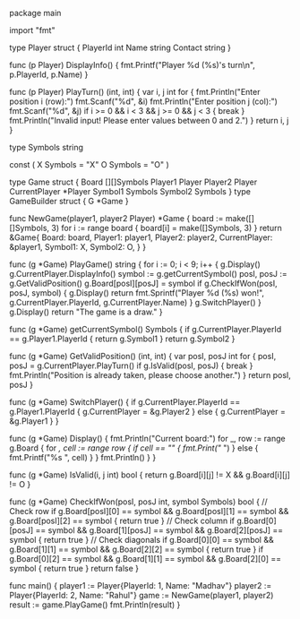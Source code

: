 package main

import "fmt"

type Player struct {
	PlayerId int
	Name     string
	Contact  string
}

func (p Player) DisplayInfo() {
	fmt.Printf("Player %d (%s)'s turn\n", p.PlayerId, p.Name)
}

func (p Player) PlayTurn() (int, int) {
	var i, j int
	for {
		fmt.Println("Enter position i (row):")
		fmt.Scanf("%d", &i)
		fmt.Println("Enter position j (col):")
		fmt.Scanf("%d", &j)
		if i >= 0 && i < 3 && j >= 0 && j < 3 {
			break
		}
		fmt.Println("Invalid input! Please enter values between 0 and 2.")
	}
	return i, j
}

type Symbols string

const (
	X Symbols = "X"
	O Symbols = "O"
)

type Game struct {
	Board         [][]Symbols
	Player1       Player
	Player2       Player
	CurrentPlayer *Player
	Symbol1       Symbols
	Symbol2       Symbols
}
type GameBuilder struct {
	G *Game
}

func NewGame(player1, player2 Player) *Game {
	board := make([][]Symbols, 3)
	for i := range board {
		board[i] = make([]Symbols, 3)
	}
	return &Game{
		Board:         board,
		Player1:       player1,
		Player2:       player2,
		CurrentPlayer: &player1,
		Symbol1:       X,
		Symbol2:       O,
	}
}

func (g *Game) PlayGame() string {
	for i := 0; i < 9; i++ {
		g.Display()
		g.CurrentPlayer.DisplayInfo()
		symbol := g.getCurrentSymbol()
		posI, posJ := g.GetValidPosition()
		g.Board[posI][posJ] = symbol
		if g.CheckIfWon(posI, posJ, symbol) {
			g.Display()
			return fmt.Sprintf("Player %d (%s) won!", g.CurrentPlayer.PlayerId, g.CurrentPlayer.Name)
		}
		g.SwitchPlayer()
	}
	g.Display()
	return "The game is a draw."
}

func (g *Game) getCurrentSymbol() Symbols {
	if g.CurrentPlayer.PlayerId == g.Player1.PlayerId {
		return g.Symbol1
	}
	return g.Symbol2
}

func (g *Game) GetValidPosition() (int, int) {
	var posI, posJ int
	for {
		posI, posJ = g.CurrentPlayer.PlayTurn()
		if g.IsValid(posI, posJ) {
			break
		}
		fmt.Println("Position is already taken, please choose another.")
	}
	return posI, posJ
}

func (g *Game) SwitchPlayer() {
	if g.CurrentPlayer.PlayerId == g.Player1.PlayerId {
		g.CurrentPlayer = &g.Player2
	} else {
		g.CurrentPlayer = &g.Player1
	}
}

func (g *Game) Display() {
	fmt.Println("Current board:")
	for _, row := range g.Board {
		for _, cell := range row {
			if cell == "" {
				fmt.Print("_ ")
			} else {
				fmt.Printf("%s ", cell)
			}
		}
		fmt.Println()
	}
}

func (g *Game) IsValid(i, j int) bool {
	return g.Board[i][j] != X && g.Board[i][j] != O
}

func (g *Game) CheckIfWon(posI, posJ int, symbol Symbols) bool {
	// Check row
	if g.Board[posI][0] == symbol && g.Board[posI][1] == symbol && g.Board[posI][2] == symbol {
		return true
	}
	// Check column
	if g.Board[0][posJ] == symbol && g.Board[1][posJ] == symbol && g.Board[2][posJ] == symbol {
		return true
	}
	// Check diagonals
	if g.Board[0][0] == symbol && g.Board[1][1] == symbol && g.Board[2][2] == symbol {
		return true
	}
	if g.Board[0][2] == symbol && g.Board[1][1] == symbol && g.Board[2][0] == symbol {
		return true
	}
	return false
}

func main() {
	player1 := Player{PlayerId: 1, Name: "Madhav"}
	player2 := Player{PlayerId: 2, Name: "Rahul"}
	game := NewGame(player1, player2)
	result := game.PlayGame()
	fmt.Println(result)
}
